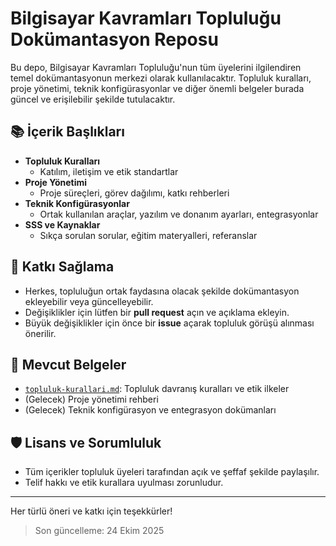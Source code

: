 # Bilgisayar Kavramları Topluluğu Dokümantasyon Reposu

Bu depo, Bilgisayar Kavramları Topluluğu'nun tüm üyelerini ilgilendiren temel dokümantasyonun merkezi olarak kullanılacaktır. Topluluk kuralları, proje yönetimi, teknik konfigürasyonlar ve diğer önemli belgeler burada güncel ve erişilebilir şekilde tutulacaktır.

## 📚 İçerik Başlıkları

- **Topluluk Kuralları**
  - Katılım, iletişim ve etik standartlar
- **Proje Yönetimi**
  - Proje süreçleri, görev dağılımı, katkı rehberleri
- **Teknik Konfigürasyonlar**
  - Ortak kullanılan araçlar, yazılım ve donanım ayarları, entegrasyonlar
- **SSS ve Kaynaklar**
  - Sıkça sorulan sorular, eğitim materyalleri, referanslar

## 🚦 Katkı Sağlama

- Herkes, topluluğun ortak faydasına olacak şekilde dokümantasyon ekleyebilir veya güncelleyebilir.
- Değişiklikler için lütfen bir **pull request** açın ve açıklama ekleyin.
- Büyük değişiklikler için önce bir **issue** açarak topluluk görüşü alınması önerilir.

## 📄 Mevcut Belgeler

- [`topluluk-kurallari.md`](./topluluk-kurallari.md): Topluluk davranış kuralları ve etik ilkeler
- (Gelecek) Proje yönetimi rehberi
- (Gelecek) Teknik konfigürasyon ve entegrasyon dokümanları

## 🛡️ Lisans ve Sorumluluk

- Tüm içerikler topluluk üyeleri tarafından açık ve şeffaf şekilde paylaşılır.
- Telif hakkı ve etik kurallara uyulması zorunludur.

---

Her türlü öneri ve katkı için teşekkürler!

> Son güncelleme: 24 Ekim 2025
